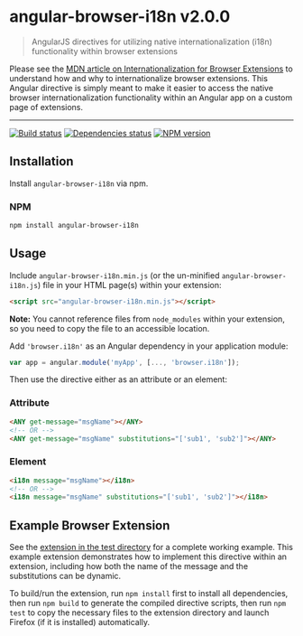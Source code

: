 # angular-browser-i18n v2.0.0

> AngularJS directives for utilizing native internationalization (i18n) functionality within browser extensions

Please see the [MDN article on Internationalization for Browser Extensions](https://developer.mozilla.org/en-US/Add-ons/WebExtensions/Internationalization) to understand how and why to internationalize browser extensions. This Angular directive is simply meant to make it easier to access the native browser internationalization functionality within an Angular app on a custom page of extensions.

* * *

[![Build status][travis-image]][travis-url] [![Dependencies status][david-image]][david-url] [![NPM version][npm-image]][npm-url]

## Installation

Install `angular-browser-i18n` via npm.

### NPM

```sh
npm install angular-browser-i18n
```

## Usage

Include `angular-browser-i18n.min.js` (or the un-minified `angular-browser-i18n.js`) file in your HTML page(s) within your extension:

```html
<script src="angular-browser-i18n.min.js"></script>
```

**Note:** You cannot reference files from `node_modules` within your extension, so you need to copy the file to an accessible location.

Add `'browser.i18n'` as an Angular dependency in your application module:

```js
var app = angular.module('myApp', [..., 'browser.i18n']);
```

Then use the directive either as an attribute or an element:

### Attribute

```html
<ANY get-message="msgName"></ANY>
<!-- OR -->
<ANY get-message="msgName" substitutions="['sub1', 'sub2']"></ANY>
```

### Element

```html
<i18n message="msgName"></i18n>
<!-- OR -->
<i18n message="msgName" substitutions="['sub1', 'sub2']"></i18n>
```

## Example Browser Extension

See the [extension in the test directory](/test/extension) for a complete working example. This example extension demonstrates how to implement this directive within an extension, including how both the name of the message and the substitutions can be dynamic.

To build/run the extension, run `npm install` first to install all dependencies, then run `npm build` to generate the compiled directive scripts, then run `npm test` to copy the necessary files to the extension directory and launch Firefox (if it is installed) automatically.

[travis-url]: http://travis-ci.com/rthaut/angular-browser-i18n
[travis-image]: https://travis-ci.com/rthaut/angular-browser-i18n.svg?branch=master
[npm-url]: https://npmjs.org/package/angular-browser-i18n
[npm-image]: https://badge.fury.io/js/angular-browser-i18n.svg
[david-url]: https://david-dm.org/rthaut/angular-browser-i18n
[david-image]: https://david-dm.org/rthaut/angular-browser-i18n/dev-status.svg
